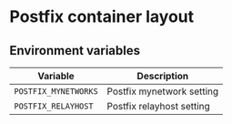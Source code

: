 # Postfix container layout

## Environment variables

Variable             | Description
-------------------- | ------------------------------------------------------------------------------
`POSTFIX_MYNETWORKS` | Postfix mynetwork setting
`POSTFIX_RELAYHOST`  | Postfix relayhost setting
